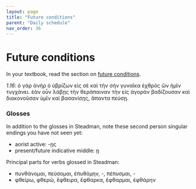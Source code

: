 ```yaml
---
layout: page
title: "Future conditions"
parent: "Daily schedule"
nav_order: 36
---
```



# Future conditions

In your textbook, read the section on [future conditions](https://hellenike.github.io/textbook/topics/module6/future-conditions/).


*1.16*: ὁ γὰρ ἀνὴρ ὁ ὑβρίζων εἰς σὲ καὶ τὴν σὴν γυναῖκα ἐχθρὸς ὢν ἡμῖν τυγχάνει. ἐὰν οὖν λάβῃς τὴν θεράπαιναν τὴν εἰς ἀγορὰν βαδίζουσαν καὶ διακονοῦσαν ὑμῖν καὶ βασανίσῃς, ἅπαντα πεύσῃ. 


### Glosses

In addition to the glosses in Steadman, note these second person singular endings you have not seen yet:

- aorist active: -ῃς 
- present/future indicative middle: ῃ


Principal parts for verbs glossed in Steadman:

- πυνθάνομαι, πεύσομαι, ἐπυθόμην, -, πέπυσμαι, -
- φθείρω, φθερῶ, ἔφθειρα, ἔφθαρκα, ἔφθαρμαι, ἐφθάρην

